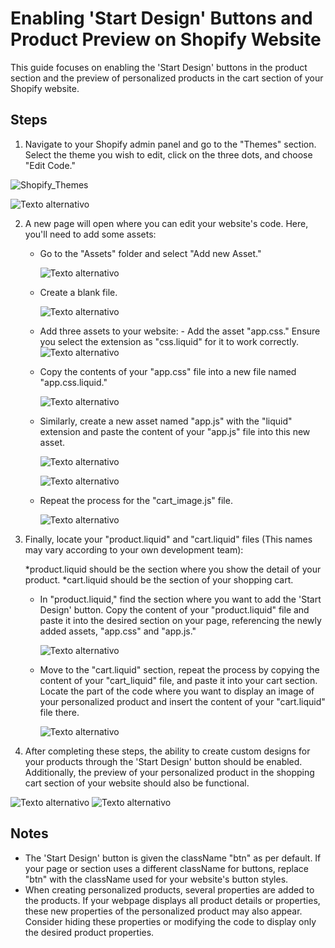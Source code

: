 # Enabling 'Start Design' Buttons and Product Preview on Shopify Website

This guide focuses on enabling the 'Start Design' buttons in the product section and the preview of personalized products in the cart section of your Shopify website.

## Steps

1. Navigate to your Shopify admin panel and go to the "Themes" section. Select the theme you wish to edit, click on the three dots, and choose "Edit Code."

![Shopify_Themes](/screenshots/Shopify_Themes.png)

![Texto alternativo](/screenshots/Edit_Code.png)

2.  A new page will open where you can edit your website's code. Here, you'll need to add some assets:

    - Go to the "Assets" folder and select "Add new Asset."

      ![Texto alternativo](/screenshots/Folder_assets.png)

    - Create a blank file.

      ![Texto alternativo](/screenshots/New_asset.png)

    - Add three assets to your website: - Add the asset "app.css." Ensure you select the extension as "css.liquid" for it to work correctly.
      ![Texto alternativo](/screenshots/Extension_css.png)
    - Copy the contents of your "app.css" file into a new file named "app.css.liquid."

      ![Texto alternativo](/screenshots/app_css_liquid.png)

    - Similarly, create a new asset named "app.js" with the "liquid" extension and paste the content of your "app.js" file into this new asset.

      ![Texto alternativo](/screenshots/Extension_js.png)

      ![Texto alternativo](/screenshots/app_js_liquid.png)

    - Repeat the process for the "cart_image.js" file.

      ![Texto alternativo](/screenshots/cart_image_js_liquid.png)

3.  Finally, locate your "product.liquid" and "cart.liquid" files (This names may vary according to your own development team):

    *product.liquid should be the section where you show the detail of your product.
    *cart.liquid should be the section of your shopping cart.

    - In "product.liquid," find the section where you want to add the 'Start Design' button. Copy the content of your "product.liquid" file and paste it into the desired section on your page, referencing the newly added assets, "app.css" and "app.js."

      ![Texto alternativo](/screenshots/product_liquid.png)

    - Move to the "cart.liquid" section, repeat the process by copying the content of your "cart_liquid" file, and paste it into your cart section. Locate the part of the code where you want to display an image of your personalized product and insert the content of your "cart.liquid" file there.

      ![Texto alternativo](/screenshots/cart_liquid.png)

4.  After completing these steps, the ability to create custom designs for your products through the 'Start Design' button should be enabled. Additionally, the preview of your personalized product in the shopping cart section of your website should also be functional.

![Texto alternativo](/screenshots/cart.png)
![Texto alternativo](/screenshots/product.png)

## Notes

- The 'Start Design' button is given the className "btn" as per default. If your page or section uses a different className for buttons, replace "btn" with the className used for your website's button styles.
- When creating personalized products, several properties are added to the products. If your webpage displays all product details or properties, these new properties of the personalized product may also appear. Consider hiding these properties or modifying the code to display only the desired product properties.
